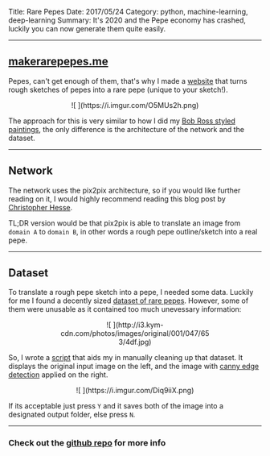 Title: Rare Pepes
Date: 2017/05/24
Category: python, machine-learning, deep-learning
Summary: It's 2020 and the Pepe economy has crashed, luckily you can now generate them quite easily.

----

## [makerarepepes.me](https://makerarepepes.me)

Pepes, can't get enough of them, that's why I made a [website](https://makerarepepes.me) that turns rough sketches of pepes into a rare pepe (unique to your sketch!). 

<center> ![ ](https://i.imgur.com/O5MUs2h.png) </center>


The approach for this is very similar to how I did my [Bob Ross styled paintings](https://kendricktan.github.io/draw-like-bob-ross-with-pytorch.html), the only difference is the architecture of the network and the dataset. 

----

## Network

The network uses the pix2pix architecture, so if you would like further reading on it, I would highly recommend reading this blog post by [Christopher Hesse](https://affinelayer.com/pixsrv/).

TL;DR version would be that pix2pix is able to translate an image from `domain A` to `domain B`, in other words a rough pepe outline/sketch into a real pepe.

----

## Dataset

To translate a rough pepe sketch into a pepe, I needed some data. Luckily for me I found a decently sized [dataset of rare pepes](https://archive.org/details/PepeImgurAlbum). However, some of them were unusable as it contained too much unevessary information:

<center> <div style="max-width: 300px"> ![ ](http://i3.kym-cdn.com/photos/images/original/001/047/653/4df.jpg) </div> </center>

So, I wrote a [script](https://github.com/kendricktan/rarepepes/blob/master/data/clean_dataset.py) that aids my in manually cleaning up that dataset. It displays the original input image on the left, and the image with [canny edge detection](http://docs.opencv.org/trunk/da/d22/tutorial_py_canny.html) applied on the right.

<center> <div style="max-width: 500px"> ![ ](https://i.imgur.com/Diq9iiX.png) </div> </center>

If its acceptable just press `Y` and it saves both of the image into a designated output folder, else press `N`.

----

### Check out the [github repo](https://github.com/kendricktan/rarepepes) for more info